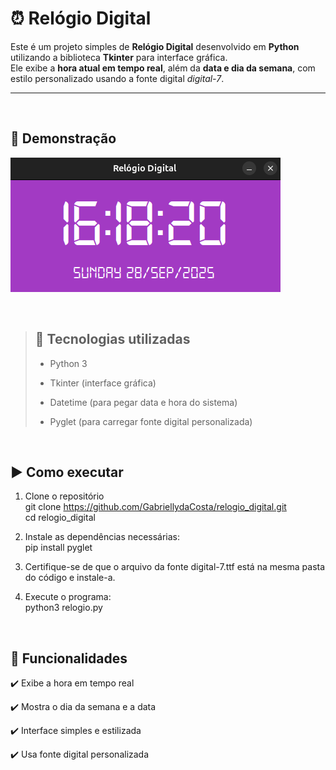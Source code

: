 # ⏰ Relógio Digital
Este é um projeto simples de **Relógio Digital** desenvolvido em **Python** utilizando a biblioteca **Tkinter** para interface gráfica.  
Ele exibe a **hora atual em tempo real**, além da **data e dia da semana**, com estilo personalizado usando a fonte digital *digital-7*.

---

<br/>

## 📸 Demonstração
![Screenshot do relógio](telarelogio.png)

<br/>

>## 📡 Tecnologias utilizadas
> - Python 3
>
> - Tkinter (interface gráfica)
>
> - Datetime (para pegar data e hora do sistema)
>
> - Pyglet (para carregar fonte digital personalizada)

<br/>

## ▶️ Como executar
1. Clone o repositório <br>
git clone https://github.com/GabriellydaCosta/relogio_digital.git <br>
cd relogio_digital

2. Instale as dependências necessárias: <br>
pip install pyglet

3. Certifique-se de que o arquivo da fonte digital-7.ttf está na mesma pasta do código e instale-a.

4. Execute o programa: <br>
python3 relogio.py

<br/>

## 📌 Funcionalidades
✔️ Exibe a hora em tempo real

✔️ Mostra o dia da semana e a data

✔️ Interface simples e estilizada

✔️ Usa fonte digital personalizada
